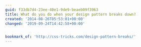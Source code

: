 ```yaml
---
guid: f33db7d4-23ee-40e1-9de9-beaeb09f3963
title: What do you do when your design pattern breaks down?
created: '2014-08-26T05:53:01+00:00'
changed: '2019-09-24T14:42:58+00:00'


bookmark_of: 'http://css-tricks.com/design-pattern-breaks/'
---
```




